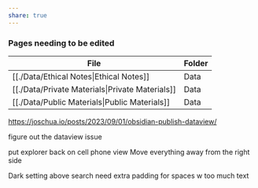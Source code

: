```yaml
---
share: true
---
```


### Pages needing to be edited 

| File                                             | Folder |
| ------------------------------------------------ | ------ |
| [[./Data/Ethical Notes\|Ethical Notes]]         | Data   |
| [[./Data/Private Materials\|Private Materials]] | Data   |
| [[./Data/Public Materials\|Public Materials]]   | Data   |



https://joschua.io/posts/2023/09/01/obsidian-publish-dataview/

figure out the dataview issue 

put explorer back on cell phone view 
Move everything away from the right side 

Dark setting above search 
need extra padding for spaces w too much text 
